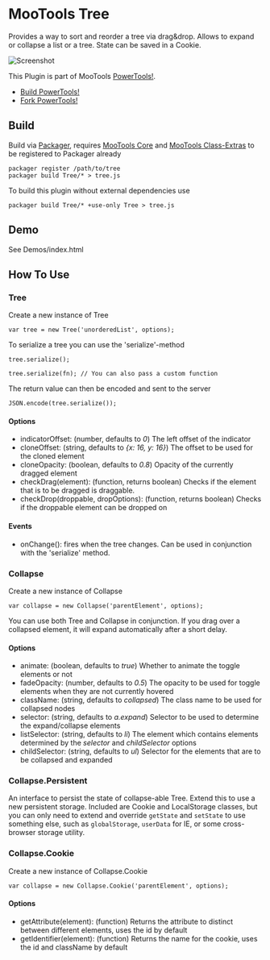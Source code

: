 MooTools Tree
=============

Provides a way to sort and reorder a tree via drag&drop. Allows to expand or collapse a list or a tree. State can be saved in a Cookie.

![Screenshot](http://cpojer.net/Logo/tree.png)

This Plugin is part of MooTools [PowerTools!](http://cpojer.net/PowerTools).

* [Build PowerTools!](http://cpojer.net/PowerTools)
* [Fork PowerTools!](https://github.com/cpojer/PowerTools)

Build
-----

Build via [Packager](http://github.com/kamicane/packager), requires [MooTools Core](http://github.com/mootools/mootools-core) and [MooTools Class-Extras](http://github.com/cpojer/mootools-class-extras) to be registered to Packager already


	packager register /path/to/tree
	packager build Tree/* > tree.js

To build this plugin without external dependencies use

	packager build Tree/* +use-only Tree > tree.js

Demo
----

See Demos/index.html

How To Use
----------

### Tree

Create a new instance of Tree

	var tree = new Tree('unorderedList', options);

To serialize a tree you can use the 'serialize'-method

	tree.serialize();

	tree.serialize(fn); // You can also pass a custom function

The return value can then be encoded and sent to the server

	JSON.encode(tree.serialize());

#### Options

* indicatorOffset: (number, defaults to *0*) The left offset of the indicator
* cloneOffset: (string, defaults to *{x: 16, y: 16}*) The offset to be used for the cloned element
* cloneOpacity: (boolean, defaults to *0.8*) Opacity of the currently dragged element
* checkDrag(element): (function, returns boolean) Checks if the element that is to be dragged is draggable.
* checkDrop(droppable, dropOptions): (function, returns boolean) Checks if the droppable element can be dropped on

#### Events
* onChange(): fires when the tree changes. Can be used in conjunction with the 'serialize' method.

### Collapse

Create a new instance of Collapse

	var collapse = new Collapse('parentElement', options);

You can use both Tree and Collapse in conjunction. If you drag over a collapsed element, it will expand automatically after a short delay.

#### Options
* animate: (boolean, defaults to *true*) Whether to animate the toggle elements or not
* fadeOpacity: (number, defaults to *0.5*) The opacity to be used for toggle elements when they are not currently hovered
* className: (string, defaults to *collapsed*) The class name to be used for collapsed nodes
* selector: (string, defaults to *a.expand*) Selector to be used to determine the expand/collapse elements
* listSelector: (string, defaults to *li*) The element which contains elements determined by the *selector* and *childSelector* options
* childSelector: (string, defaults to *ul*) Selector for the elements that are to be collapsed and expanded

### Collapse.Persistent

An interface to persist the state of collapse-able Tree. Extend this to use a new persistent storage. Included are Cookie and LocalStorage classes, but you can only need to extend and override `getState` and `setState` to use something else, such as `globalStorage`, `userData` for IE, or some cross-browser storage utility.

### Collapse.Cookie

Create a new instance of Collapse.Cookie

	var collapse = new Collapse.Cookie('parentElement', options);

#### Options
* getAttribute(element): (function) Returns the attribute to distinct between different elements, uses the id by default
* getIdentifier(element): (function) Returns the name for the cookie, uses the id and className by default

